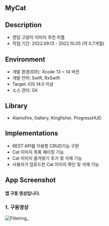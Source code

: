 ## MyCat

## Description
* 랜덤 고양이 이미지 추천 어플
* 작업 기간: 2022.09.13 - 2022.10.05 (약 0.7개월)

## Environment
* 개발 환경(IDE): Xcode 13 ~ 14 버전
* 개발 언어: Swift, RxSwift
* Target: iOS 14.0 이상
* 소스 관리: Git

## Library
* Alamofire, Gallery, Kingfisher, ProgressHUD

## Implementations
* REST API를 이용항 CRUD기능 구현
* Cat 이미지 목록 페이징 기능
* Cat 이미지 즐겨찾기 추가 및 삭제 기능
* 사용자가 업로드한 Cat 이미지 확인 및 삭제 기능

## App Screenshot
#### 앱 구동 영상입니다.
### 1. 구동영상
![Filtering_](https://user-images.githubusercontent.com/79038724/164055173-c7e4cd61-ea5f-4109-b1b9-9676106dd01b.gif)
